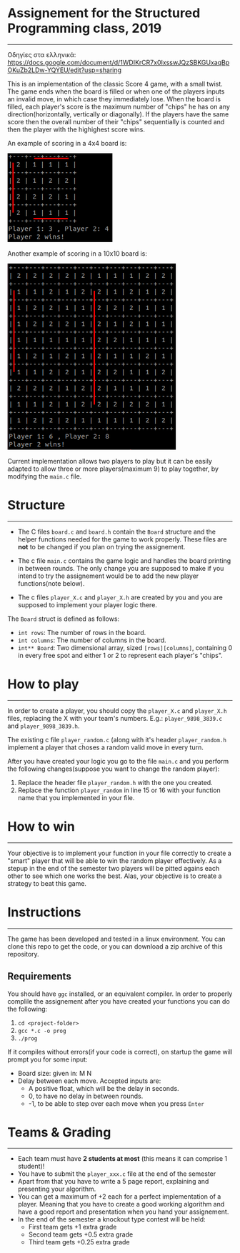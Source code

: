 # Assignement for the Structured Programming class, 2019
---

Οδηγίες στα ελληνικά: https://docs.google.com/document/d/1WDIKrCR7x0IxsswJQzSBKGUxaqBpOKuZb2LDw-YQYEU/edit?usp=sharing

This is an implementation of the classic Score 4 game, with a small twist. The game ends when the board is filled or when one of the players inputs an invalid move, in which case they immediately lose. When the board is filled, each player's score is the maximum number of "chips" he has on any direction(horizontally, vertically or diagonally). If the players have the same score then the overall number of their "chips" sequentially is counted and then the player with the
highighest score wins. 

An example of scoring in a 4x4 board is:

![Example of 4x4 scoring](https://github.com/e-left/struc-prog-2019-assignement/blob/master/images/scoring_4x4.PNG)

Another example of scoring in a 10x10 board is:

![Example of 10x10 scoring](https://github.com/e-left/struc-prog-2019-assignement/blob/master/images/scoring_10x10.PNG)

Current implementation allows two players to play but it can be easily adapted to allow three or more players(maximum 9) to play together, by modifying the `main.c` file.

# Structure
---
- The C files `board.c` and `board.h` contain the `Board` structure and the helper functions needed for the game to work properly. These files are **not** to be changed if you plan on trying the assignement.

- The c file `main.c` contains the game logic and handles the board printing in between rounds. The only change you are supposed to make if you intend to try the assignement would be to add the new player functions(note below).

- The c files `player_X.c` and `player_X.h` are created by you and you are supposed to implement your player logic there.

The `Board` struct is defined as follows:

- `int rows`: The number of rows in the board.
- `int columns`: The number of columns in the board.
- `int** Board`: Two dimensional array, sized `[rows][columns]`, containing 0 in every free spot and either 1 or 2 to represent each player's "chips".

# How to play
---
In order to create a player, you should copy the `player_X.c` and `player_X.h` files, replacing the X with your team's numbers. E.g.: `player_9898_3839.c` and `player_9898_3839.h`.

The existing c file `player_random.c` (along with it's header `player_random.h` implement a player that choses a random valid move in every turn.

After you have created your logic you go to the file `main.c` and you perform the following changes(suppose you want to change the random player):

1. Replace the header file `player_random.h` with the one you created.
2. Replace the function `player_random` in line 15 or 16 with your function name that you implemented in your file.

# How to win
---
Your objective is to implement your function in your file correctly to create a "smart" player that will be able to win the random player effectively. As a stepup in the end of the semester two players will be pitted agains each other to see which one works the best. Alas, your objective is to create a strategy to beat this game.

# Instructions
---
The game has been developed and tested in a linux environment. You can clone this repo to get the code, or you can download a zip archive of this repository.

## Requirements

You should have `ggc` installed, or an equivalent compiler. In order to properly complile the assignement after you have created your functions you can do the following:
1. `cd <project-folder>`
2. `gcc *.c -o prog`
3. `./prog` 

If it compiles without errors(if your code is correct), on startup the game will prompt you for some input:
- Board size: given in: M N
- Delay between each move. Accepted inputs are:
    - A positive float, which will be the delay in seconds.
    - 0, to have no delay in between rounds.
    - -1, to be able to step over each move when you press `Enter`

# Teams & Grading
---

- Each team must have **2 students at most** (this means it can comprise 1 student)!
- You have to submit the `player_xxx.c` file at the end of the semester
- Apart from that you have to write a 5 page report, explaining and presenting your algorithm.
- You can get a maximum of +2 each for a perfect implementation of a player. Meaning that you have to create a good working algorithm and have a good report and presentation when you hand your assignement.
- In the end of the semester a knockout type contest will be held:
    - First team gets +1 extra grade
    - Second team gets +0.5 extra grade
    - Third team gets +0.25 extra grade


